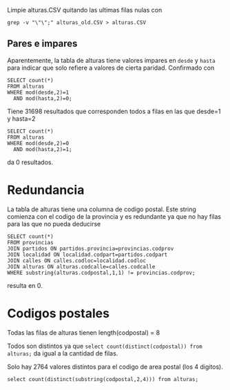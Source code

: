 Limpie alturas.CSV quitando las ultimas filas nulas con
```
grep -v "\"\";" alturas_old.CSV > alturas.CSV
```

## Pares e impares

Aparentemente, la tabla de alturas tiene valores impares en `desde` y `hasta` para
indicar que solo refiere a valores de cierta paridad. Confirmado con
```
SELECT count(*)
FROM alturas
WHERE mod(desde,2)=1
  AND mod(hasta,2)=0;
```
Tiene 31698 resultados que corresponden todos a filas en las que desde=1 y hasta=2

```
SELECT count(*)
FROM alturas
WHERE mod(desde,2)=0
  AND mod(hasta,2)=1;

```
da 0 resultados.


# Redundancia

La tabla de alturas tiene una columna de codigo postal. Este string comienza con el codigo de la provincia y
es redundante ya que no hay filas para las que no pueda deducirse
```
SELECT count(*)
FROM provincias
JOIN partidos ON partidos.provincia=provincias.codprov
JOIN localidad ON localidad.codpart=partidos.codpart
JOIN calles ON calles.codloc=localidad.codloc
JOIN alturas ON alturas.codcalle=calles.codcalle
WHERE substring(alturas.codpostal,1,1) != provincias.codprov;
```
resulta en 0.


# Codigos postales

Todas las filas de alturas tienen length(codpostal) = 8

Todos son distintos ya que `select count(distinct(codpostal)) from alturas;` da igual a la cantidad de filas.

Solo hay 2764 valores distintos para el codigo de area postal (los 4 digitos).
```
select count(distinct(substring(codpostal,2,4))) from alturas;
```

